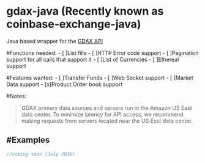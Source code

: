 # gdax-java (Recently known as coinbase-exchange-java)
Java based wrapper for the [GDAX API](https://docs.gdax.com/#introduction)

#Functions needed:
    - [ ]List fills
    - [ ]HTTP Error code support
    - [ ]Pagination support for all calls that support it
    - [ ]List of Currencies
    - [ ]Ethereal support
    
#Features wanted:
    - [ ]Transfer Funds
    - [ ]Web Socket support
    - [ ]Market Data support
    - [x]Product Order book support

#Notes:
>GDAX primary data sources and servers run in the Amazon US East data center. To minimize latency for API access, we recommend making requests from servers located near the US East data center.

#Examples
--------
```java
//coming soon (July 2016)


